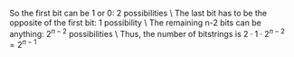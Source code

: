 So the first bit can be 1 or 0: 2 possibilities \\
The last bit has to be the opposite of the first bit: 1 possibility \\
The remaining n-2 bits can be anything: $2^{n-2}$ possibilities \\
Thus, the number of bitstrings is $2 \cdot 1 \cdot 2^{n-2} = 2^{n-1}$
